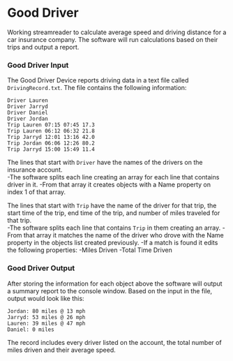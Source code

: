 # Good Driver
Working streamreader to calculate average speed and driving distance for a car insurance company. The software will run calculations based on their trips and output a report.

### Good Driver Input
The Good Driver Device reports driving data in a text file called `DrivingRecord.txt`. The file contains the following information:
```
Driver Lauren
Driver Jarryd
Driver Daniel
Driver Jordan
Trip Lauren 07:15 07:45 17.3
Trip Lauren 06:12 06:32 21.8
Trip Jarryd 12:01 13:16 42.0
Trip Jordan 06:06 12:26 80.2
Trip Jarryd 15:00 15:49 11.4
```
The lines that start with `Driver` have the names of the drivers on the insurance account.  
  -The software splits each line creating an array for each line that contains driver in it.
  -From that array it creates objects with a Name property on index 1 of that array.

The lines that start with `Trip` have the name of the driver for that trip, the start time of the trip, end time of the trip, and number of miles traveled for that trip.  
  -The software splits each line that contains `Trip` in them creating an array.
  -From that array it matches the name of the driver who drove with the Name property in the objects list created previously.
  -If a match is found it edits the following properties:
    -Miles Driven
    -Total Time Driven

### Good Driver Output
After storing the information for each object above the software will output a summary report to the console window. Based on the input in the file, output would look like this:
```
Jordan: 80 miles @ 13 mph
Jarryd: 53 miles @ 26 mph
Lauren: 39 miles @ 47 mph
Daniel: 0 miles
```
The record includes every driver listed on the account, the total number of miles driven and their average speed.
